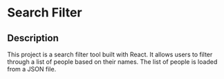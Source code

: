 # Search Filter

## Description
This project is a search filter tool built with React. It allows users to filter through a list of people based on their names. The list of people is loaded from a JSON file.